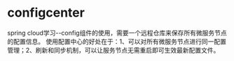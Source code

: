 # configcenter
spring cloud学习--config组件的使用，需要一个远程仓库来保存所有微服务节点的配置信息。 使用配置中心的好处在于：1、可以对所有微服务节点进行同一配置管理；2、刷新和同步机制，可以让服务节点无需重启即可生效最新配置文件。
